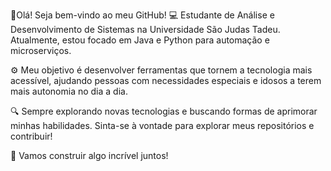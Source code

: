 👋Olá! Seja bem-vindo ao meu GitHub!
💻 Estudante de Análise e Desenvolvimento de Sistemas na Universidade São Judas Tadeu. Atualmente, estou focado em Java e Python para automação e microserviços.

⚙️ Meu objetivo é desenvolver ferramentas que tornem a tecnologia mais acessível, ajudando pessoas com necessidades especiais e idosos a terem mais autonomia no dia a dia.

🔍 Sempre explorando novas tecnologias e buscando formas de aprimorar minhas habilidades. Sinta-se à vontade para explorar meus repositórios e contribuir!

🚀 Vamos construir algo incrível juntos!